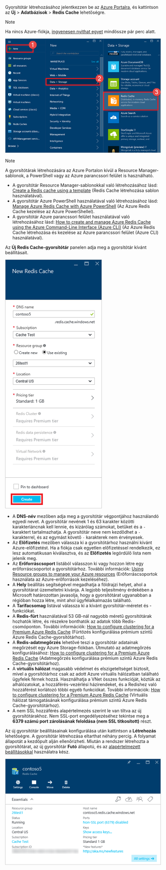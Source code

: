 Gyorsítótár létrehozásához jelentkezzen be az [Azure Portalra](https://portal.azure.com), és kattintson az **Új** > **Adatbázisok** > **Redis Cache** lehetőségre.

> [!NOTE]
> Ha nincs Azure-fiókja, [ingyenesen nyithat egyet](https://azure.microsoft.com/pricing/free-trial/?WT.mc_id=redis_cache_hero) mindössze pár perc alatt.
> 
> 

![Új gyorsítótár](media/redis-cache-create/redis-cache-new-cache-menu.png)

> [!NOTE]
> A gyorsítótárak létrehozására az Azure Portalon kívül a Resource Manager-sablonok, a PowerShell vagy az Azure parancssori felület is használható.
> 
> * A gyorsítótár Resource Manager-sablonokkal való létrehozásához lásd: [Create a Redis cache using a template](../articles/redis-cache/cache-redis-cache-arm-provision.md) (Redis Cache létrehozása sablon használatával).
> * A gyorsítótár Azure PowerShell használatával való létrehozásához lásd: [Manage Azure Redis Cache with Azure PowerShell](../articles/redis-cache/cache-howto-manage-redis-cache-powershell.md) (Az Azure Redis Cache kezelése az Azure PowerShellel).
> * A gyorsítótár Azure parancssori felület használatával való létrehozásához lásd: [How to create and manage Azure Redis Cache using the Azure Command-Line Interface (Azure CLI)](../articles/redis-cache/cache-manage-cli.md) (Az Azure Redis Cache létrehozása és kezelése az Azure parancssori felület (Azure CLI) használatával).
> 
> 

Az **Új Redis Cache-gyorsítótár** panelen adja meg a gyorsítótár kívánt beállításait.

![Gyorsítótár létrehozása](media/redis-cache-create/redis-cache-cache-create.png) 

* A **DNS-név** mezőben adja meg a gyorsítótár végpontjához használandó egyedi nevet. A gyorsítótár nevének 1 és 63 karakter közötti karakterláncnak kell lennie, és kizárólag számokat, betűket és a `-` karaktert tartalmazhatja. A gyorsítótár neve nem kezdődhet a `-` karakterrel, és az egymást követő `-` karakterek nem érvényesek.
* Az **Előfizetés** mezőben válassza ki a gyorsítótárhoz használni kívánt Azure-előfizetést. Ha a fiókja csak egyetlen előfizetéssel rendelkezik, ez lesz automatikusan kiválasztva, és az **Előfizetés** legördülő lista nem jelenik meg.
* Az **Erőforráscsoport** listából válasszon ki vagy hozzon létre egy erőforráscsoportot a gyorsítótárhoz. További információk: [Using Resource groups to manage your Azure resources](../articles/azure-resource-manager/resource-group-overview.md) (Erőforráscsoportok használata az Azure-erőforrások kezeléséhez). 
* A **Hely** beállítás segítségével megadhatja a földrajzi helyet, ahol a gyorsítótárat üzemeltetni kívánja. A legjobb teljesítmény érdekében a Microsoft határozottan javasolja, hogy a gyorsítótárat ugyanabban a régióban hozza létre, mint ahol ügyfélalkalmazás található.
* A **Tarifacsomag** listával válassza ki a kívánt gyorsítótár-méretet és -funkciókat.
* A **Redis-fürt** használatával 53 GB-nál nagyobb méretű gyorsítótárak hozhatók létre, és részekre bonthatók az adatok több Redis-csomóponton. További információk: [How to configure clustering for a Premium Azure Redis Cache](../articles/redis-cache/cache-how-to-premium-clustering.md) (Fürtözés konfigurálása prémium szintű Azure Redis Cache-gyorsítótárhoz).
* A **Redis-adatmegőrzés** lehetővé teszi a gyorsítótár adatainak megőrzését egy Azure Storage-fiókban. Útmutató az adatmegőrzés konfigurálásához: [How to configure clustering for a Premium Azure Redis Cache](../articles/redis-cache/cache-how-to-premium-persistence.md) (Adatmegőrzés konfigurálása prémium szintű Azure Redis Cache-gyorsítótárhoz).
* A **virtuális hálózat** magasabb védelmet és elszigeteltséget biztosít, mivel a gyorsítótárhoz csak az adott Azure virtuális hálózatban található ügyfelek férnek hozzá. Használhatja a VNet összes funkcióját, köztük az alhálózatokat, a hozzáférés-vezérlési házirendeket, és a Redishez való hozzáférést korlátozó többi egyéb funkciókat. További információk: [How to configure clustering for a Premium Azure Redis Cache](../articles/redis-cache/cache-how-to-premium-vnet.md) (Virtuális hálózat támogatásának konfigurálása prémium szintű Azure Redis Cache-gyorsítótárhoz).
* A nem SSL hozzáférés alapértelmezés szerint le van tiltva az új gyorsítótárakhoz. Nem SSL-port engedélyezéséhez tekintse meg a **6379 számú port zárolásának feloldása (nem SSL titkosított)** részt.

Az új gyorsítótár beállításainak konfigurálása után kattintson a **Létrehozás** lehetőségre. A gyorsítótár létrehozása eltarthat néhány percig. A folyamat állapotát a kezdőpult alján ellenőrizheti. Miután a rendszer létrehozta a gyorsítótárat, az új gyorsítótár **Futó** állapotú, és az [alapértelmezett beállításokkal](../articles/redis-cache/cache-configure.md#default-redis-server-configuration) használatra kész.

![A gyorsítótár létrejött](media/redis-cache-create/redis-cache-cache-created.png)



<!--HONumber=Feb17_HO2-->


